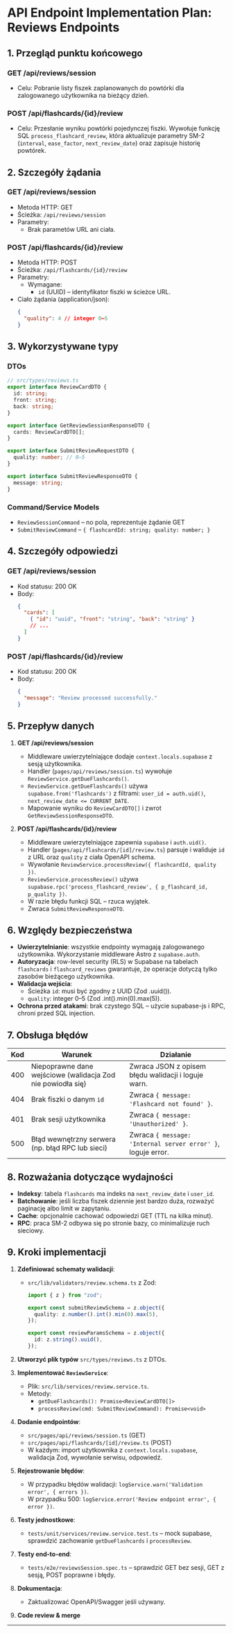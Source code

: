 # API Endpoint Implementation Plan: Reviews Endpoints

## 1. Przegląd punktu końcowego

### GET /api/reviews/session

- Celu: Pobranie listy fiszek zaplanowanych do powtórki dla zalogowanego użytkownika na bieżący dzień.

### POST /api/flashcards/{id}/review

- Celu: Przesłanie wyniku powtórki pojedynczej fiszki. Wywołuje funkcję SQL `process_flashcard_review`, która aktualizuje parametry SM-2 (`interval`, `ease_factor`, `next_review_date`) oraz zapisuje historię powtórek.

## 2. Szczegóły żądania

### GET /api/reviews/session

- Metoda HTTP: GET
- Ścieżka: `/api/reviews/session`
- Parametry:
  - Brak parametów URL ani ciała.

### POST /api/flashcards/{id}/review

- Metoda HTTP: POST
- Ścieżka: `/api/flashcards/{id}/review`
- Parametry:
  - Wymagane:
    - `id` (UUID) – identyfikator fiszki w ścieżce URL.
- Ciało żądania (application/json):
  ```json
  {
    "quality": 4 // integer 0–5
  }
  ```

## 3. Wykorzystywane typy

### DTOs

```ts
// src/types/reviews.ts
export interface ReviewCardDTO {
  id: string;
  front: string;
  back: string;
}

export interface GetReviewSessionResponseDTO {
  cards: ReviewCardDTO[];
}

export interface SubmitReviewRequestDTO {
  quality: number; // 0–5
}

export interface SubmitReviewResponseDTO {
  message: string;
}
```

### Command/Service Models

- `ReviewSessionCommand` – no pola, reprezentuje żądanie GET
- `SubmitReviewCommand` – `{ flashcardId: string; quality: number; }`

## 4. Szczegóły odpowiedzi

### GET /api/reviews/session

- Kod statusu: 200 OK
- Body:
  ```json
  {
    "cards": [
      { "id": "uuid", "front": "string", "back": "string" }
      // ...
    ]
  }
  ```

### POST /api/flashcards/{id}/review

- Kod statusu: 200 OK
- Body:
  ```json
  {
    "message": "Review processed successfully."
  }
  ```

## 5. Przepływ danych

1. **GET /api/reviews/session**

   - Middleware uwierzytelniające dodaje `context.locals.supabase` z sesją użytkownika.
   - Handler (`pages/api/reviews/session.ts`) wywołuje `ReviewService.getDueFlashcards()`.
   - `ReviewService.getDueFlashcards()` używa `supabase.from('flashcards')`
     z filtrami: `user_id = auth.uid()`, `next_review_date <= CURRENT_DATE`.
   - Mapowanie wyniku do `ReviewCardDTO[]` i zwrot `GetReviewSessionResponseDTO`.

2. **POST /api/flashcards/{id}/review**
   - Middleware uwierzytelniające zapewnia `supabase` i `auth.uid()`.
   - Handler (`pages/api/flashcards/[id]/review.ts`) parsuje i waliduje `id` z URL oraz `quality` z ciała OpenAPI schema.
   - Wywołanie `ReviewService.processReview({ flashcardId, quality })`.
   - `ReviewService.processReview()` używa `supabase.rpc('process_flashcard_review', { p_flashcard_id, p_quality })`.
   - W razie błędu funkcji SQL – rzuca wyjątek.
   - Zwraca `SubmitReviewResponseDTO`.

## 6. Względy bezpieczeństwa

- **Uwierzytelnianie**: wszystkie endpointy wymagają zalogowanego użytkownika. Wykorzystanie middleware Astro z `supabase.auth`.
- **Autoryzacja**: row-level security (RLS) w Supabase na tabelach `flashcards` i `flashcard_reviews` gwarantuje, że operacje dotyczą tylko zasobów bieżącego użytkownika.
- **Walidacja wejścia**:
  - Ścieżka `id`: musi być zgodny z UUID (Zod .uuid()).
  - `quality`: integer 0–5 (Zod .int().min(0).max(5)).
- **Ochrona przed atakami**: brak czystego SQL – użycie supabase-js i RPC, chroni przed SQL injection.

## 7. Obsługa błędów

| Kod | Warunek                                                     | Działanie                                                    |
| --- | ----------------------------------------------------------- | ------------------------------------------------------------ |
| 400 | Niepoprawne dane wejściowe (walidacja Zod nie powiodła się) | Zwraca JSON z opisem błędu walidacji i loguje warn.          |
| 404 | Brak fiszki o danym `id`                                    | Zwraca `{ message: 'Flashcard not found' }`.                 |
| 401 | Brak sesji użytkownika                                      | Zwraca `{ message: 'Unauthorized' }`.                        |
| 500 | Błąd wewnętrzny serwera (np. błąd RPC lub sieci)            | Zwraca `{ message: 'Internal server error' }`, loguje error. |

## 8. Rozważania dotyczące wydajności

- **Indeksy**: tabela `flashcards` ma indeks na `next_review_date` i `user_id`.
- **Batchowanie**: jeśli liczba fiszek dziennie jest bardzo duża, rozważyć paginację albo limit w zapytaniu.
- **Cache**: opcjonalnie cachować odpowiedzi GET (TTL na kilka minut).
- **RPC**: praca SM-2 odbywa się po stronie bazy, co minimalizuje ruch sieciowy.

## 9. Kroki implementacji

1. **Zdefiniować schematy walidacji**:

   - `src/lib/validators/review.schema.ts` z Zod:

     ```ts
     import { z } from "zod";

     export const submitReviewSchema = z.object({
       quality: z.number().int().min(0).max(5),
     });

     export const reviewParamsSchema = z.object({
       id: z.string().uuid(),
     });
     ```

2. **Utworzyć plik typów** `src/types/reviews.ts` z DTOs.

3. **Implementować `ReviewService`**:

   - Plik: `src/lib/services/review.service.ts`.
   - Metody:
     - `getDueFlashcards(): Promise<ReviewCardDTO[]>`
     - `processReview(cmd: SubmitReviewCommand): Promise<void>`

4. **Dodanie endpointów**:

   - `src/pages/api/reviews/session.ts` (GET)
   - `src/pages/api/flashcards/[id]/review.ts` (POST)
   - W każdym: import użytkownika z `context.locals.supabase`, walidacja Zod, wywołanie serwisu, odpowiedź.

5. **Rejestrowanie błędów**:

   - W przypadku błędów walidacji: `logService.warn('Validation error', { errors })`.
   - W przypadku 500: `logService.error('Review endpoint error', { error })`.

6. **Testy jednostkowe**:

   - `tests/unit/services/review.service.test.ts` – mock supabase, sprawdzić zachowanie `getDueFlashcards` i `processReview`.

7. **Testy end-to-end**:

   - `tests/e2e/reviewsSession.spec.ts` – sprawdzić GET bez sesji, GET z sesją, POST poprawne i błędy.

8. **Dokumentacja**:

   - Zaktualizować OpenAPI/Swagger jeśli używany.

9. **Code review & merge**

---

